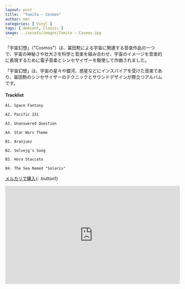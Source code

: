 ```yaml
---
layout: post
title:  "Tomita – Cosmos"
author: mmr
categories: [ Vinyl ]
tags: [ Ambient, Classic ]
image: ../assets/images/Tomita – Cosmos.jpg
---
```


「宇宙幻想」（"Cosmos"）は、冨田勲による宇宙に関連する音楽作品の一つで、宇宙の神秘さや壮大さを科学と音楽を組み合わせ、宇宙のイメージを音楽的に表現するために電子音楽とシンセサイザーを駆使して作曲されました。

「宇宙幻想」は、宇宙の星々や銀河、惑星などにインスパイアを受けた音楽であり、冨田勲のシンセサイザーのテクニックとサウンドデザインが際立つアルバムです。

#### Tracklist
```md
A1. Space Fantasy

A2. Pacific 231

A3. Unanswered Question

A4. Star Wars Theme

B1. Aranjuez

B2. Solvejg's Song

B3. Hora Staccato

B4. The Sea Named "Solaris"
```

[メルカリで購入](https://jp.mercari.com/item/m33587379551?afid=6142608987){: .button1}

<iframe width="560" height="315" src="https://www.youtube.com/embed/Phi1YRxzjLo?si=orOw5yE-BpSx2VJj" title="YouTube video player" frameborder="0" allow="accelerometer; autoplay; clipboard-write; encrypted-media; gyroscope; picture-in-picture; web-share" referrerpolicy="strict-origin-when-cross-origin" allowfullscreen></iframe>